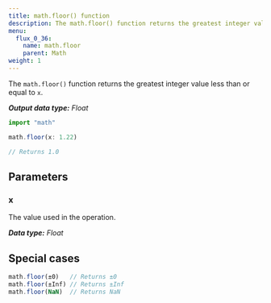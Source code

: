 ```yaml
---
title: math.floor() function
description: The math.floor() function returns the greatest integer value less than or equal to `x`.
menu:
  flux_0_36:
    name: math.floor
    parent: Math
weight: 1
---
```


The `math.floor()` function returns the greatest integer value less than or equal to `x`.

_**Output data type:** Float_

```js
import "math"

math.floor(x: 1.22)

// Returns 1.0
```

## Parameters

### x
The value used in the operation.

_**Data type:** Float_

## Special cases
```js
math.floor(±0)   // Returns ±0
math.floor(±Inf) // Returns ±Inf
math.floor(NaN)  // Returns NaN
```

